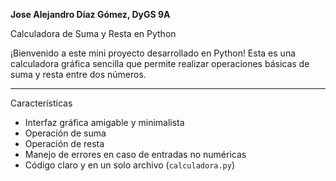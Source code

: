 **Jose Alejandro Díaz Gómez, DyGS 9A**

Calculadora de Suma y Resta en Python

¡Bienvenido a este mini proyecto desarrollado en Python! Esta es una calculadora gráfica sencilla que permite realizar operaciones básicas de suma y resta entre dos números.

---

Características

- Interfaz gráfica amigable y minimalista
- Operación de suma
- Operación de resta
- Manejo de errores en caso de entradas no numéricas
- Código claro y en un solo archivo (`calculadora.py`)
